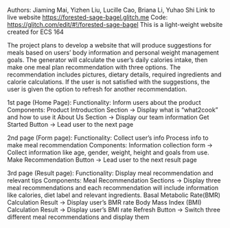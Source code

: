 Authors: Jiaming Mai, Yizhen Liu, Lucille Cao, Briana Li, Yuhao Shi
Link to live website https://forested-sage-bagel.glitch.me 
Code: https://glitch.com/edit/#!/forested-sage-bagel
This is a light-weight website created for ECS 164


The project plans to develop a website that will produce suggestions for meals based on users’ body information and personal weight management goals. The generator will calculate the user’s daily calories intake, then make one meal plan recommendation with three options. The recommendation includes pictures, dietary details, required ingredients and calorie calculations. If the user is not satisfied with the suggestions, the user is given the option to refresh for another recommendation. 

1st page (Home Page):
Functionality: 
Inform users about the product 
Components: 
Product Introduction Section -> Display what is “what2cook” and how to use it
About Us Section -> Display our team information
Get Started Button  -> Lead user to the next page

2nd page (Form page):
Functionality: 
Collect user’s info 
Process info to make meal recommendation 
Components: 
Information collection form  -> Collect information like age, gender, weight, height and goals from use.
Make Recommendation Button  -> Lead user to the next result page

3rd page (Result page):
Functionality: 
Display meal recommendation and relevant tips
Components: 
Meal Recommendation Sections  ->  Display three meal recommendations and each recommendation will include information like calories, diet label and relevant ingredients.
Basal Metabolic Rate(BMR) Calculation Result  ->  Display user’s BMR rate
Body Mass Index (BMI) Calculation Result ->  Display user’s BMI rate
Refresh Button  ->  Switch three different meal recommendations and display them
